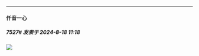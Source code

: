 ﻿
*****

####  仟音一心  
##### 7527#       发表于 2024-8-18 11:18

<img src="https://p.sda1.dev/19/4b2461e0061e15e25d0467a827080b5a/image.jpg" referrerpolicy="no-referrer">


